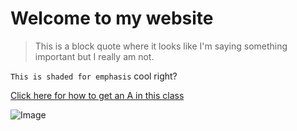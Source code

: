 # Welcome to my website 

> This is a block quote where it looks like I'm saying something important but I really am not. 

`This is shaded for emphasis` cool right? 

[Click here for how to get an A in this class](https://www.youtube.com/watch?v=dQw4w9WgXcQ&ab_channel=RickAstley)

![Image](https://dazedimg-dazedgroup.netdna-ssl.com/640/0-231-750-500/azure/dazed-prod/1280/9/1289716.jpg)
